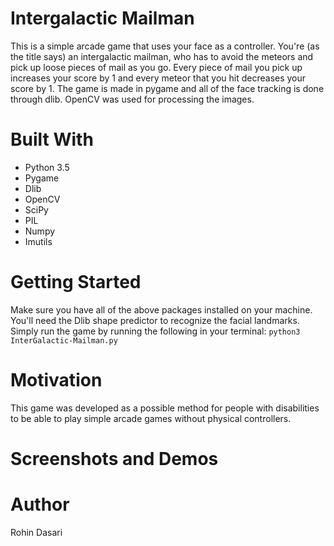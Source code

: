 # Intergalactic Mailman
This is a simple arcade game that uses your face as a controller. You're (as the title says) an intergalactic mailman, who has to avoid the meteors and pick up loose pieces of mail as you go. Every piece of mail you pick up increases your score by 1 and every meteor that you hit decreases your score by 1. The game is made in pygame and all of the face tracking is done through dlib. OpenCV was used for processing the images.

# Built With
 - Python 3.5
 - Pygame
 - Dlib
 - OpenCV
 - SciPy
 - PIL
 - Numpy
 - Imutils

# Getting Started
Make sure you have all of the above packages installed on your machine. You'll need the Dlib shape predictor to recognize the facial landmarks. Simply run the game by running the following in your terminal:
```python3 InterGalactic-Mailman.py```

# Motivation
This game was developed as a possible method for people with disabilities to be able to play simple arcade games without physical controllers. 

# Screenshots and Demos


 
 # Author
 Rohin Dasari

